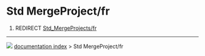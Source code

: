 # Std MergeProject/fr
1.  REDIRECT [Std\_MergeProjects/fr](Std_MergeProjects/fr.md)



---
![](images/Right_arrow.png) [documentation index](../README.md) > Std MergeProject/fr

